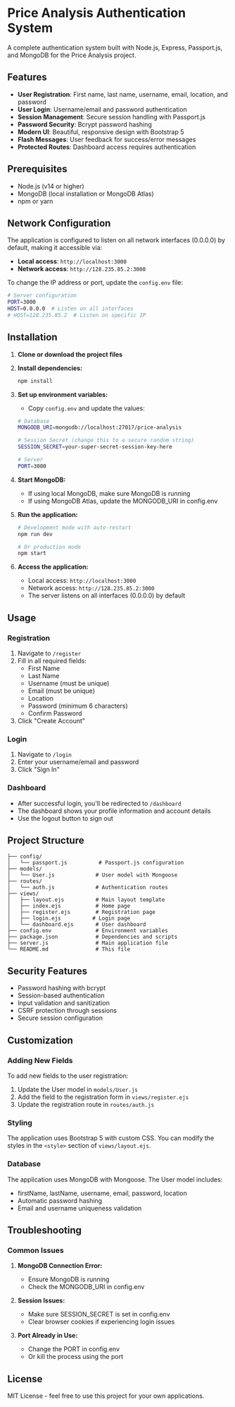 # Price Analysis Authentication System

A complete authentication system built with Node.js, Express, Passport.js, and MongoDB for the Price Analysis project.

## Features

- **User Registration**: First name, last name, username, email, location, and password
- **User Login**: Username/email and password authentication
- **Session Management**: Secure session handling with Passport.js
- **Password Security**: Bcrypt password hashing
- **Modern UI**: Beautiful, responsive design with Bootstrap 5
- **Flash Messages**: User feedback for success/error messages
- **Protected Routes**: Dashboard access requires authentication

## Prerequisites

- Node.js (v14 or higher)
- MongoDB (local installation or MongoDB Atlas)
- npm or yarn

## Network Configuration

The application is configured to listen on all network interfaces (0.0.0.0) by default, making it accessible via:
- **Local access**: `http://localhost:3000`
- **Network access**: `http://128.235.85.2:3000`

To change the IP address or port, update the `config.env` file:
```bash
# Server configuration
PORT=3000
HOST=0.0.0.0  # Listen on all interfaces
# HOST=128.235.85.2  # Listen on specific IP
```

## Installation

1. **Clone or download the project files**

2. **Install dependencies:**
   ```bash
   npm install
   ```

3. **Set up environment variables:**
   - Copy `config.env` and update the values:
   ```bash
   # Database
   MONGODB_URI=mongodb://localhost:27017/price-analysis
   
   # Session Secret (change this to a secure random string)
   SESSION_SECRET=your-super-secret-session-key-here
   
   # Server
   PORT=3000
   ```

4. **Start MongoDB:**
   - If using local MongoDB, make sure MongoDB is running
   - If using MongoDB Atlas, update the MONGODB_URI in config.env

5. **Run the application:**
   ```bash
   # Development mode with auto-restart
   npm run dev
   
   # Or production mode
   npm start
   ```

6. **Access the application:**
   - Local access: `http://localhost:3000`
   - Network access: `http://128.235.85.2:3000`
   - The server listens on all interfaces (0.0.0.0) by default

## Usage

### Registration
1. Navigate to `/register`
2. Fill in all required fields:
   - First Name
   - Last Name
   - Username (must be unique)
   - Email (must be unique)
   - Location
   - Password (minimum 6 characters)
   - Confirm Password
3. Click "Create Account"

### Login
1. Navigate to `/login`
2. Enter your username/email and password
3. Click "Sign In"

### Dashboard
- After successful login, you'll be redirected to `/dashboard`
- The dashboard shows your profile information and account details
- Use the logout button to sign out

## Project Structure

```
├── config/
│   └── passport.js          # Passport.js configuration
├── models/
│   └── User.js             # User model with Mongoose
├── routes/
│   └── auth.js             # Authentication routes
├── views/
│   ├── layout.ejs          # Main layout template
│   ├── index.ejs           # Home page
│   ├── register.ejs        # Registration page
│   ├── login.ejs          # Login page
│   └── dashboard.ejs       # User dashboard
├── config.env              # Environment variables
├── package.json            # Dependencies and scripts
├── server.js               # Main application file
└── README.md               # This file
```

## Security Features

- Password hashing with bcrypt
- Session-based authentication
- Input validation and sanitization
- CSRF protection through sessions
- Secure session configuration

## Customization

### Adding New Fields
To add new fields to the user registration:

1. Update the User model in `models/User.js`
2. Add the field to the registration form in `views/register.ejs`
3. Update the registration route in `routes/auth.js`

### Styling
The application uses Bootstrap 5 with custom CSS. You can modify the styles in the `<style>` section of `views/layout.ejs`.

### Database
The application uses MongoDB with Mongoose. The User model includes:
- firstName, lastName, username, email, password, location
- Automatic password hashing
- Email and username uniqueness validation

## Troubleshooting

### Common Issues

1. **MongoDB Connection Error:**
   - Ensure MongoDB is running
   - Check the MONGODB_URI in config.env

2. **Session Issues:**
   - Make sure SESSION_SECRET is set in config.env
   - Clear browser cookies if experiencing login issues

3. **Port Already in Use:**
   - Change the PORT in config.env
   - Or kill the process using the port

## License

MIT License - feel free to use this project for your own applications.
